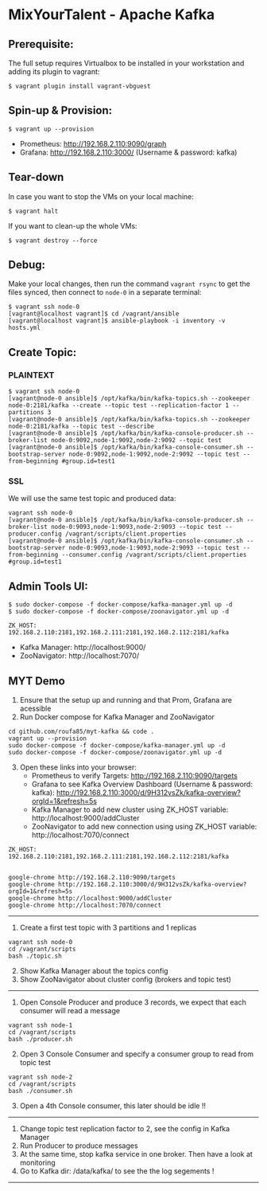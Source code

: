 # MixYourTalent - Apache Kafka


## Prerequisite:

The full setup requires Virtualbox to be installed in your workstation and adding its plugin to vagrant:

```
$ vagrant plugin install vagrant-vbguest 
```

## Spin-up & Provision:

```
$ vagrant up --provision
```

* Prometheus: http://192.168.2.110:9090/graph
* Grafana: http://192.168.2.110:3000/ (Username & password: kafka)

## Tear-down

In case you want to stop the VMs on your local machine:

```
$ vagrant halt
```

If you want to clean-up the whole VMs:
```
$ vagrant destroy --force
```

## Debug:

Make your local changes, then run the command `vagrant rsync` to get the files synced, then connect to `node-0` in a separate terminal:

```
$ vagrant ssh node-0
[vagrant@localhost vagrant]$ cd /vagrant/ansible
[vagrant@localhost vagrant]$ ansible-playbook -i inventory -v hosts.yml
```

## Create Topic:

### PLAINTEXT

```
$ vagrant ssh node-0
[vagrant@node-0 ansible]$ /opt/kafka/bin/kafka-topics.sh --zookeeper node-0:2181/kafka --create --topic test --replication-factor 1 --partitions 3
[vagrant@node-0 ansible]$ /opt/kafka/bin/kafka-topics.sh --zookeeper node-0:2181/kafka --topic test --describe
[vagrant@node-0 ansible]$ /opt/kafka/bin/kafka-console-producer.sh --broker-list node-0:9092,node-1:9092,node-2:9092 --topic test
[vagrant@node-0 ansible]$ /opt/kafka/bin/kafka-console-consumer.sh --bootstrap-server node-0:9092,node-1:9092,node-2:9092 --topic test --from-beginning #group.id=test1
```

### SSL

We will use the same test topic and produced data:

```
vagrant ssh node-0
[vagrant@node-0 ansible]$ /opt/kafka/bin/kafka-console-producer.sh --broker-list node-0:9093,node-1:9093,node-2:9093 --topic test --producer.config /vagrant/scripts/client.properties 
[vagrant@node-0 ansible]$ /opt/kafka/bin/kafka-console-consumer.sh --bootstrap-server node-0:9093,node-1:9093,node-2:9093 --topic test --from-beginning --consumer.config /vagrant/scripts/client.properties #group.id=test1
```

## Admin Tools UI:

```
$ sudo docker-compose -f docker-compose/kafka-manager.yml up -d
$ sudo docker-compose -f docker-compose/zoonavigator.yml up -d
```

`ZK_HOST: 192.168.2.110:2181,192.168.2.111:2181,192.168.2.112:2181/kafka`

* Kafka Manager: http://localhost:9000/
* ZooNavigator: http://localhost:7070/

## MYT Demo

1. Ensure that the setup up and running and that Prom, Grafana are acessible
2. Run Docker compose for Kafka Manager and ZooNavigator

```
cd github.com/roufa85/myt-kafka && code .
vagrant up --provision
sudo docker-compose -f docker-compose/kafka-manager.yml up -d
sudo docker-compose -f docker-compose/zoonavigator.yml up -d
```

3. Open these links into your browser:
	- Prometheus to verify Targets: http://192.168.2.110:9090/targets
	- Grafana to see Kafka Overview Dashboard (Username & password: kafka): http://192.168.2.110:3000/d/9H312vsZk/kafka-overview?orgId=1&refresh=5s
	- Kafka Manager to add new cluster using ZK_HOST variable: http://localhost:9000/addCluster
	- ZooNavigator to add new connection using using ZK_HOST variable: http://localhost:7070/connect

`ZK_HOST: 192.168.2.110:2181,192.168.2.111:2181,192.168.2.112:2181/kafka`

```

google-chrome http://192.168.2.110:9090/targets
google-chrome http://192.168.2.110:3000/d/9H312vsZk/kafka-overview?orgId=1&refresh=5s
google-chrome http://localhost:9000/addCluster
google-chrome http://localhost:7070/connect
```

---

1. Create a first test topic with 3 partitions and 1 replicas
```
vagrant ssh node-0
cd /vagrant/scripts
bash ./topic.sh
```
2. Show Kafka Manager about the topics config
3. Show ZooNavigator about cluster config (brokers and topic test)

---

1. Open Console Producer and produce 3 records, we expect that each consumer will read a message
```
vagrant ssh node-1
cd /vagrant/scripts
bash ./producer.sh
```
2. Open 3 Console Consumer and specify a consumer group to read from topic test
```
vagrant ssh node-2
cd /vagrant/scripts
bash ./consumer.sh
```
3. Open a 4th Console consumer, this later should be idle !!

---

1. Change topic test replication factor to 2, see the config in Kafka Manager
2. Run Producer to produce messages
3. At the same time, stop kafka service in one broker. Then have a look at monitoring
4. Go to Kafka dir: /data/kafka/ to see the the log segements !
---
